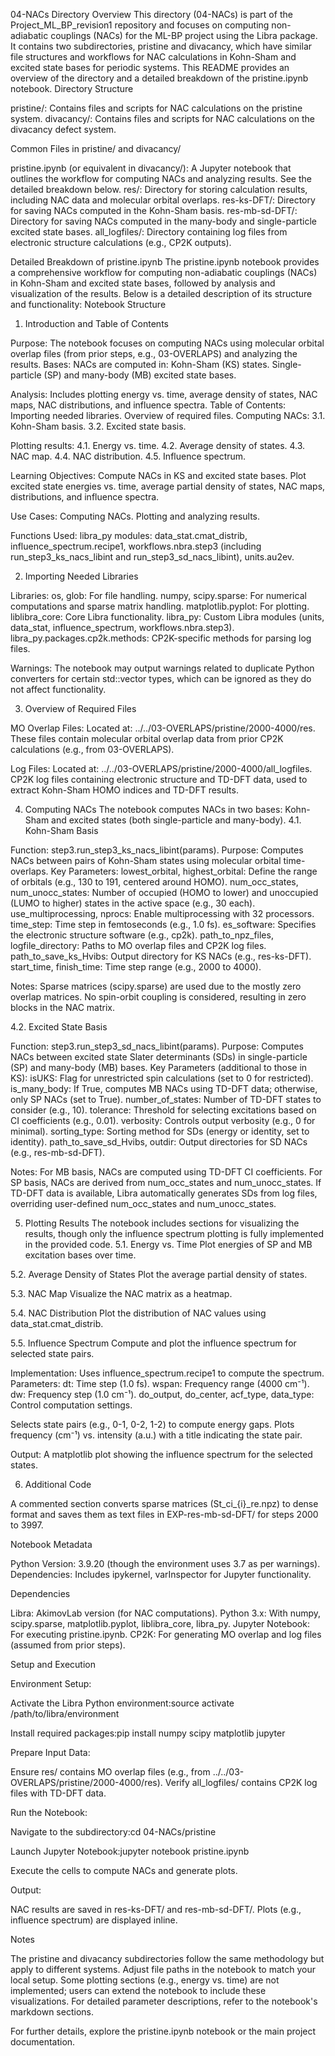 04-NACs Directory Overview
This directory (04-NACs) is part of the Project_ML_BP_revision1 repository and focuses on computing non-adiabatic couplings (NACs) for the ML-BP project using the Libra package. It contains two subdirectories, pristine and divacancy, which have similar file structures and workflows for NAC calculations in Kohn-Sham and excited state bases for periodic systems. This README provides an overview of the directory and a detailed breakdown of the pristine.ipynb notebook.
Directory Structure

pristine/: Contains files and scripts for NAC calculations on the pristine system.
divacancy/: Contains files and scripts for NAC calculations on the divacancy defect system.

Common Files in pristine/ and divacancy/

pristine.ipynb (or equivalent in divacancy/): A Jupyter notebook that outlines the workflow for computing NACs and analyzing results. See the detailed breakdown below.
res/: Directory for storing calculation results, including NAC data and molecular orbital overlaps.
res-ks-DFT/: Directory for saving NACs computed in the Kohn-Sham basis.
res-mb-sd-DFT/: Directory for saving NACs computed in the many-body and single-particle excited state bases.
all_logfiles/: Directory containing log files from electronic structure calculations (e.g., CP2K outputs).

Detailed Breakdown of pristine.ipynb
The pristine.ipynb notebook provides a comprehensive workflow for computing non-adiabatic couplings (NACs) in Kohn-Sham and excited state bases, followed by analysis and visualization of the results. Below is a detailed description of its structure and functionality:
Notebook Structure
1. Introduction and Table of Contents

Purpose: The notebook focuses on computing NACs using molecular orbital overlap files (from prior steps, e.g., 03-OVERLAPS) and analyzing the results.
Bases: NACs are computed in:
Kohn-Sham (KS) states.
Single-particle (SP) and many-body (MB) excited state bases.


Analysis: Includes plotting energy vs. time, average density of states, NAC maps, NAC distributions, and influence spectra.
Table of Contents:
Importing needed libraries.
Overview of required files.
Computing NACs:
3.1. Kohn-Sham basis.
3.2. Excited state basis.


Plotting results:
4.1. Energy vs. time.
4.2. Average density of states.
4.3. NAC map.
4.4. NAC distribution.
4.5. Influence spectrum.




Learning Objectives:
Compute NACs in KS and excited state bases.
Plot excited state energies vs. time, average partial density of states, NAC maps, distributions, and influence spectra.


Use Cases:
Computing NACs.
Plotting and analyzing results.


Functions Used:
libra_py modules: data_stat.cmat_distrib, influence_spectrum.recipe1, workflows.nbra.step3 (including run_step3_ks_nacs_libint and run_step3_sd_nacs_libint), units.au2ev.



2. Importing Needed Libraries

Libraries:
os, glob: For file handling.
numpy, scipy.sparse: For numerical computations and sparse matrix handling.
matplotlib.pyplot: For plotting.
liblibra_core: Core Libra functionality.
libra_py: Custom Libra modules (units, data_stat, influence_spectrum, workflows.nbra.step3).
libra_py.packages.cp2k.methods: CP2K-specific methods for parsing log files.


Warnings: The notebook may output warnings related to duplicate Python converters for certain std::vector types, which can be ignored as they do not affect functionality.

3. Overview of Required Files

MO Overlap Files:
Located at: ../../03-OVERLAPS/pristine/2000-4000/res.
These files contain molecular orbital overlap data from prior CP2K calculations (e.g., from 03-OVERLAPS).


Log Files:
Located at: ../../03-OVERLAPS/pristine/2000-4000/all_logfiles.
CP2K log files containing electronic structure and TD-DFT data, used to extract Kohn-Sham HOMO indices and TD-DFT results.



4. Computing NACs
The notebook computes NACs in two bases: Kohn-Sham and excited states (both single-particle and many-body).
4.1. Kohn-Sham Basis

Function: step3.run_step3_ks_nacs_libint(params).
Purpose: Computes NACs between pairs of Kohn-Sham states using molecular orbital time-overlaps.
Key Parameters:
lowest_orbital, highest_orbital: Define the range of orbitals (e.g., 130 to 191, centered around HOMO).
num_occ_states, num_unocc_states: Number of occupied (HOMO to lower) and unoccupied (LUMO to higher) states in the active space (e.g., 30 each).
use_multiprocessing, nprocs: Enable multiprocessing with 32 processors.
time_step: Time step in femtoseconds (e.g., 1.0 fs).
es_software: Specifies the electronic structure software (e.g., cp2k).
path_to_npz_files, logfile_directory: Paths to MO overlap files and CP2K log files.
path_to_save_ks_Hvibs: Output directory for KS NACs (e.g., res-ks-DFT).
start_time, finish_time: Time step range (e.g., 2000 to 4000).


Notes:
Sparse matrices (scipy.sparse) are used due to the mostly zero overlap matrices.
No spin-orbit coupling is considered, resulting in zero blocks in the NAC matrix.



4.2. Excited State Basis

Function: step3.run_step3_sd_nacs_libint(params).
Purpose: Computes NACs between excited state Slater determinants (SDs) in single-particle (SP) and many-body (MB) bases.
Key Parameters (additional to those in KS):
isUKS: Flag for unrestricted spin calculations (set to 0 for restricted).
is_many_body: If True, computes MB NACs using TD-DFT data; otherwise, only SP NACs (set to True).
number_of_states: Number of TD-DFT states to consider (e.g., 10).
tolerance: Threshold for selecting excitations based on CI coefficients (e.g., 0.01).
verbosity: Controls output verbosity (e.g., 0 for minimal).
sorting_type: Sorting method for SDs (energy or identity, set to identity).
path_to_save_sd_Hvibs, outdir: Output directories for SD NACs (e.g., res-mb-sd-DFT).


Notes:
For MB basis, NACs are computed using TD-DFT CI coefficients.
For SP basis, NACs are derived from num_occ_states and num_unocc_states.
If TD-DFT data is available, Libra automatically generates SDs from log files, overriding user-defined num_occ_states and num_unocc_states.



5. Plotting Results
The notebook includes sections for visualizing the results, though only the influence spectrum plotting is fully implemented in the provided code.
5.1. Energy vs. Time
Plot energies of SP and MB excitation bases over time.


5.2. Average Density of States
Plot the average partial density of states.

5.3. NAC Map
Visualize the NAC matrix as a heatmap.

5.4. NAC Distribution
Plot the distribution of NAC values using data_stat.cmat_distrib.

5.5. Influence Spectrum
Compute and plot the influence spectrum for selected state pairs.

Implementation:
Uses influence_spectrum.recipe1 to compute the spectrum.
Parameters:
dt: Time step (1.0 fs).
wspan: Frequency range (4000 cm⁻¹).
dw: Frequency step (1.0 cm⁻¹).
do_output, do_center, acf_type, data_type: Control computation settings.


Selects state pairs (e.g., 0-1, 0-2, 1-2) to compute energy gaps.
Plots frequency (cm⁻¹) vs. intensity (a.u.) with a title indicating the state pair.


Output: A matplotlib plot showing the influence spectrum for the selected states.

6. Additional Code

A commented section converts sparse matrices (St_ci_{i}_re.npz) to dense format and saves them as text files in EXP-res-mb-sd-DFT/ for steps 2000 to 3997.

Notebook Metadata

Python Version: 3.9.20 (though the environment uses 3.7 as per warnings).
Dependencies: Includes ipykernel, varInspector for Jupyter functionality.

Dependencies

Libra: AkimovLab version (for NAC computations).
Python 3.x: With numpy, scipy.sparse, matplotlib.pyplot, liblibra_core, libra_py.
Jupyter Notebook: For executing pristine.ipynb.
CP2K: For generating MO overlap and log files (assumed from prior steps).

Setup and Execution

Environment Setup:

Activate the Libra Python environment:source activate /path/to/libra/environment


Install required packages:pip install numpy scipy matplotlib jupyter




Prepare Input Data:

Ensure res/ contains MO overlap files (e.g., from ../../03-OVERLAPS/pristine/2000-4000/res).
Verify all_logfiles/ contains CP2K log files with TD-DFT data.


Run the Notebook:

Navigate to the subdirectory:cd 04-NACs/pristine


Launch Jupyter Notebook:jupyter notebook pristine.ipynb


Execute the cells to compute NACs and generate plots.


Output:

NAC results are saved in res-ks-DFT/ and res-mb-sd-DFT/.
Plots (e.g., influence spectrum) are displayed inline.



Notes

The pristine and divacancy subdirectories follow the same methodology but apply to different systems.
Adjust file paths in the notebook to match your local setup.
Some plotting sections (e.g., energy vs. time) are not implemented; users can extend the notebook to include these visualizations.
For detailed parameter descriptions, refer to the notebook's markdown sections.

For further details, explore the pristine.ipynb notebook or the main project documentation.
